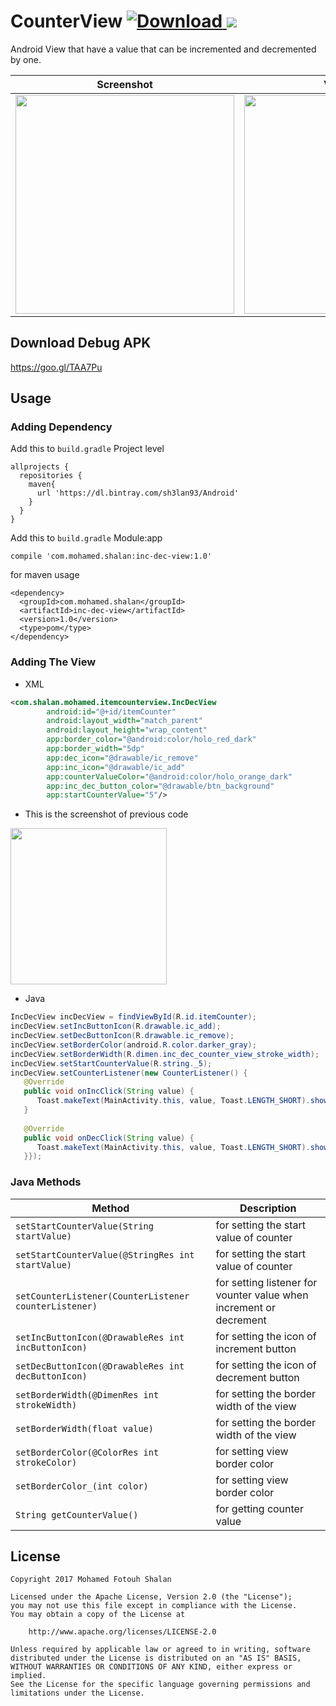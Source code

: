 # CounterView [ ![Download](https://api.bintray.com/packages/sh3lan93/Android/CounterView/images/download.svg) ](https://bintray.com/sh3lan93/Android/CounterView/_latestVersion) [![](https://jitpack.io/v/sh3lan93/CounterView.svg)](https://jitpack.io/#sh3lan93/CounterView)

Android View that have a value that can be incremented and decremented by one.

|Screenshot|Video Demo|
|---|---|
|<img src="https://github.com/sh3lan93/CounterView/blob/master/screen1.png" width="350">| <img src="https://github.com/sh3lan93/CounterView/blob/master/lib-gif.gif" width="350">|

## Download Debug APK 
https://goo.gl/TAA7Pu

## Usage
### Adding Dependency 
Add this to ```build.gradle``` Project level 
```
allprojects {
  repositories {
    maven{
      url 'https://dl.bintray.com/sh3lan93/Android'
    }
  }
}
```

Add this to ``` build.gradle ``` Module:app

```
compile 'com.mohamed.shalan:inc-dec-view:1.0'
```

for maven usage 
```
<dependency>
  <groupId>com.mohamed.shalan</groupId>
  <artifactId>inc-dec-view</artifactId>
  <version>1.0</version>
  <type>pom</type>
</dependency>
```

### Adding The View
- XML

```xml
<com.shalan.mohamed.itemcounterview.IncDecView
        android:id="@+id/itemCounter"
        android:layout_width="match_parent"
        android:layout_height="wrap_content"
        app:border_color="@android:color/holo_red_dark"
        app:border_width="5dp"
        app:dec_icon="@drawable/ic_remove"
        app:inc_icon="@drawable/ic_add"
        app:counterValueColor="@android:color/holo_orange_dark"
        app:inc_dec_button_color="@drawable/btn_background"
        app:startCounterValue="5"/>
```
- This is the screenshot of previous code 
<img src="https://github.com/sh3lan93/CounterView/blob/master/device-2017-11-18-215610.png" width="250">

- Java
```java
IncDecView incDecView = findViewById(R.id.itemCounter);
incDecView.setIncButtonIcon(R.drawable.ic_add);
incDecView.setDecButtonIcon(R.drawable.ic_remove);
incDecView.setBorderColor(android.R.color.darker_gray);
incDecView.setBorderWidth(R.dimen.inc_dec_counter_view_stroke_width);
incDecView.setStartCounterValue(R.string._5);
incDecView.setCounterListener(new CounterListener() {
   @Override
   public void onIncClick(String value) {
      Toast.makeText(MainActivity.this, value, Toast.LENGTH_SHORT).show();
   }
   
   @Override
   public void onDecClick(String value) {
      Toast.makeText(MainActivity.this, value, Toast.LENGTH_SHORT).show();
   }});
```

### Java Methods
|Method|Description|
|---|---|
|```setStartCounterValue(String startValue)```| for setting the start value of counter |
|```setStartCounterValue(@StringRes int startValue)```| for setting the start value of counter|
|```setCounterListener(CounterListener counterListener)```| for setting listener for vounter value when increment or decrement|
|```setIncButtonIcon(@DrawableRes int incButtonIcon)```| for setting the icon of increment button|
|```setDecButtonIcon(@DrawableRes int decButtonIcon)```| for setting the icon of decrement button|
|```setBorderWidth(@DimenRes int strokeWidth)```| for setting the border width of the view|
|```setBorderWidth(float value)```| for setting the border width of the view|
|```setBorderColor(@ColorRes int strokeColor)```| for setting view border color|
|```setBorderColor_(int color)```| for setting view border color|
|```String getCounterValue()```| for getting counter value|

## License

```
Copyright 2017 Mohamed Fotouh Shalan

Licensed under the Apache License, Version 2.0 (the "License");
you may not use this file except in compliance with the License.
You may obtain a copy of the License at

    http://www.apache.org/licenses/LICENSE-2.0

Unless required by applicable law or agreed to in writing, software
distributed under the License is distributed on an "AS IS" BASIS,
WITHOUT WARRANTIES OR CONDITIONS OF ANY KIND, either express or implied.
See the License for the specific language governing permissions and
limitations under the License.
```
